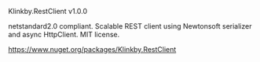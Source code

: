 Klinkby.RestClient v1.0.0

netstandard2.0 compliant.
Scalable REST client using Newtonsoft serializer and async HttpClient.
MIT license.

https://www.nuget.org/packages/Klinkby.RestClient
